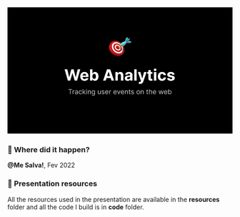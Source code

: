 <img alt="" aria-hidden="true" src="./resources/Repo%20banner.jpg" />

### :calendar: Where did it happen?
**@Me Salva!**, Fev 2022

### :paperclip: Presentation resources
All the resources used in the presentation are available in the **resources** folder and all the code I build is in **code** folder.
